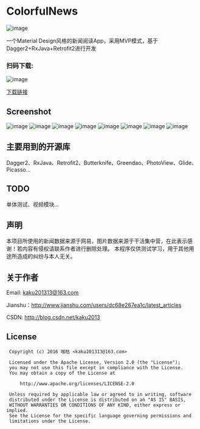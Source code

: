 # ColorfulNews

![image](https://github.com/kaku2015/ColorfulNews/blob/master/screenshots/logo.png)

一个Material Design风格的新闻阅读App，采用MVP模式，基于Dagger2+RxJava+Retrofit2进行开发

### 扫码下载:

![image](https://github.com/kaku2015/ColorfulNews/blob/master/screenshots/qrcode.png)

[下载链接](http://fir.im/ksmx)

Screenshot
--------------
![image](https://github.com/kaku2015/ColorfulNews/blob/master/screenshots/1.jpg)
![image](https://github.com/kaku2015/ColorfulNews/blob/master/screenshots/2.jpg)
![image](https://github.com/kaku2015/ColorfulNews/blob/master/screenshots/3.jpg)
![image](https://github.com/kaku2015/ColorfulNews/blob/master/screenshots/4.jpg)
![image](https://github.com/kaku2015/ColorfulNews/blob/master/screenshots/5.jpg)
![image](https://github.com/kaku2015/ColorfulNews/blob/master/screenshots/6.jpg)
![image](https://github.com/kaku2015/ColorfulNews/blob/master/screenshots/7.jpg)
![image](https://github.com/kaku2015/ColorfulNews/blob/master/screenshots/8.jpg)

主要用到的开源库
---------------
Dagger2、RxJava、Retrofit2、Butterknife、Greendao、PhotoView、Glide、Picasso…

TODO
---------------
单体测试、视频模块...

声明
---------------
本项目所使用的新闻数据来源于网易，图片数据来源于干活集中营，在此表示感谢！若内容有侵权请联系作者进行删除处理。
本程序仅供测试学习，用于其他用途所造成的纠纷与本人无关。

关于作者
---------------
Email: kaku201313@163.com

Jianshu：http://www.jianshu.com/users/dc68e267ea1c/latest_articles

CSDN: http://blog.csdn.net/kaku2013

License
---------------
  ```
   Copyright (c) 2016 咖枯 <kaku201313@163.com>

   Licensed under the Apache License, Version 2.0 (the "License");
   you may not use this file except in compliance with the License.
   You may obtain a copy of the License at

       http://www.apache.org/licenses/LICENSE-2.0

   Unless required by applicable law or agreed to in writing, software
   distributed under the License is distributed on an "AS IS" BASIS,
   WITHOUT WARRANTIES OR CONDITIONS OF ANY KIND, either express or implied.
   See the License for the specific language governing permissions and
   limitations under the License.
```

